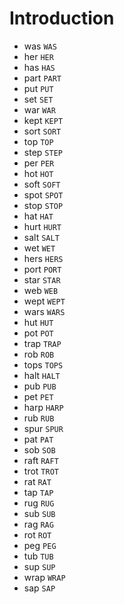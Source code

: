 # Introduction

* was `WAS`
* her `HER`
* has `HAS`
* part `PART`
* put `PUT`
* set `SET`
* war `WAR`
* kept `KEPT`
* sort `SORT`
* top `TOP`
* step `STEP`
* per `PER`
* hot `HOT`
* soft `SOFT`
* spot `SPOT`
* stop `STOP`
* hat `HAT`
* hurt `HURT`
* salt `SALT`
* wet `WET`
* hers `HERS`
* port `PORT`
* star `STAR`
* web `WEB`
* wept `WEPT`
* wars `WARS`
* hut `HUT`
* pot `POT`
* trap `TRAP`
* rob `ROB`
* tops `TOPS`
* halt `HALT`
* pub `PUB`
* pet `PET`
* harp `HARP`
* rub `RUB`
* spur `SPUR`
* pat `PAT`
* sob `SOB`
* raft `RAFT`
* trot `TROT`
* rat `RAT`
* tap `TAP`
* rug `RUG`
* sub `SUB`
* rag `RAG`
* rot `ROT`
* peg `PEG`
* tub `TUB`
* sup `SUP`
* wrap `WRAP`
* sap `SAP`

